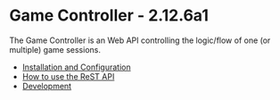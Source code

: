 # Game Controller - 2.12.6a1

The Game Controller is an Web API controlling the logic/flow of one (or multiple) game sessions.

* [Installation and Configuration](INSTALLATION.md)
* [How to use the ReST API](USAGE.md)
* [Development](DEVELOP.md)